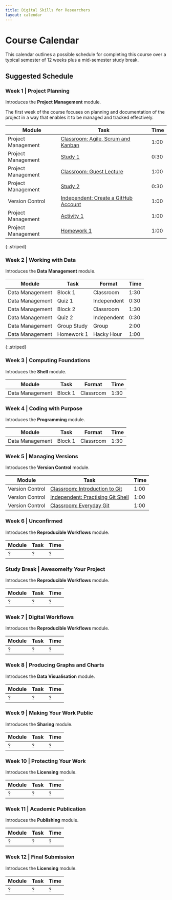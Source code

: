 ```yaml
---
title: Digital Skills for Researchers
layout: calendar
---
```



# Course Calendar

This calendar outlines a possible schedule for completing this course over a typical semester of 12 weeks plus a mid-semester study break.




## Suggested Schedule



### Week 1 | Project Planning

Introduces the **Project Management** module.

The first week of the course focuses on planning and documentation of the project 
in a way that enables it to be managed and tracked effectively.

Module             | Task                                        | Time
-------            | -----                                       | -----
Project Management | [Classroom: Agile, Scrum and Kanban][w1-1]  | 1:00
Project Management | [Study 1][w1-2]                             | 0:30
Project Management | [Classroom: Guest Lecture][w1-3]            | 1:00
Project Management | [Study 2][w1-4]                             | 0:30
Version Control    | [Independent: Create a GitHub Account][w1-5]| 1:00
Project Management | [Activity 1][w1-6]                          | 1:00
Project Management | [Homework 1][w1-7]                          | 1:00
{:.striped}

[w1-1]: {{site.baseurl}}/modules/project-management#classroom--agile-scrum-and-kanban
[w1-2]: {{site.baseurl}}/modules/project-management#study1
[w1-3]: {{site.baseurl}}/modules/project-management#classroom--guest-lecture
[w1-4]: {{site.baseurl}}/modules/project-management#study2
[w1-5]: {{site.baseurl}}/modules/version-control#independent--create-a-github-account
[w1-6]: {{site.baseurl}}/modules/project-management#activity1
[w1-7]: {{site.baseurl}}/modules/project-management#activity2






### Week 2 | Working with Data

Introduces the **Data Management** module.

Module             | Task    | Format    | Time
------------------ | ------- | --------- | -----
Data Management | Block 1 | Classroom | 1:30
Data Management | Quiz 1 | Independent | 0:30
Data Management | Block 2 | Classroom | 1:30
Data Management | Quiz 2 | Independent | 0:30
Data Management | Group Study | Group | 2:00
Data Management | Homework 1 | Hacky Hour | 1:00
{:.striped}






### Week 3 | Computing Foundations

Introduces the **Shell** module.

Module             | Task    | Format    | Time
------------------ | ------- | --------- | -----
Data Management | Block 1 | Classroom | 1:30






### Week 4 | Coding with Purpose

Introduces the **Programming** module.

Module             | Task    | Format    | Time
------------------ | ------- | --------- | -----
Data Management | Block 1 | Classroom | 1:30




### Week 5 | Managing Versions

Introduces the **Version Control** module.

Module             | Task    | Time
------------------ | ------- | ---------
Version Control    | [Classroom: Introduction to Git][w5-1]    | 1:00
Version Control    | [Independent: Practising Git Shell][w5-2] | 1:00
Version Control    | [Classroom: Everyday Git][w5-3]           | 1:00

[w5-1]: {{site.baseurl}}/modules/version-control#classroom--introduction-to-git
[w5-2]: {{site.baseurl}}/modules/version-control#independent--practising-git-shell
[w5-3]: {{site.baseurl}}/modules/version-control#classroom--everyday-git





### Week 6 | Unconfirmed

Introduces the **Reproducible Workflows** module.

Module             | Task    | Time
------------------ | ------- | ---------
? |? | ?







### Study Break | Awesomeify Your Project

Introduces the **Reproducible Workflows** module.

Module             | Task    | Time
------------------ | ------- | ---------
? |? | ?



### Week 7 | Digital Workflows

Introduces the **Reproducible Workflows** module.

Module             | Task    | Time
------------------ | ------- | ---------
? |? | ?








### Week 8 | Producing Graphs and Charts

Introduces the **Data Visualisation** module.

Module             | Task    | Time
------------------ | ------- | ---------
? |? | ?





### Week 9 | Making Your Work Public

Introduces the **Sharing** module.

Module             | Task    | Time
------------------ | ------- | ---------
? |? | ?




### Week 10 | Protecting Your Work

Introduces the **Licensing** module.

Module             | Task    | Time
------------------ | ------- | ---------
? |? | ?




### Week 11 | Academic Publication

Introduces the **Publishing** module.

Module             | Task    | Time
------------------ | ------- | ---------
? |? | ?





### Week 12 | Final Submission

Introduces the **Licensing** module.

Module             | Task    | Time
------------------ | ------- | ---------
? |? | ?





